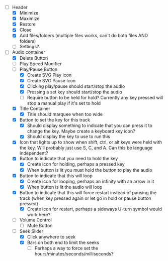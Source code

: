 - [ ] Header
	- [x] Minimize
	- [x] Maximize
	- [x] Restore
	- [x] Close
	- [X] Add files/folders (multiple files works, can't do both files AND folders)
	- [ ] Settings?
- [ ] Audio container
	- [X] Delete Button
	- [ ] Play Speed Modifier
	- [ ] Play/Pause Button
		- [X] Create SVG Play Icon
		- [X] Create SVG Pause Icon
		- [X] Clicking play/pause should start/stop the audio
		- [X] Pressing a set key should start/stop the audio
		- [ ] Require button to be held for hold? Currently any key pressed will stop a manual play if it's set to hold
	- [X] Title Container
		- [X] Title should marquee when too wide
	- [X] Button to set the key for this track
		- [X] Should display something to indicate that you can press it to change the key. Maybe create a keyboard key icon?
		- [X] Should display the key to use to run this
	- [X] Icon that lights up to show when shift, ctrl, or alt keys were held with the key. Will probably just use S, C, and A. Can this be language independent?
	- [X] Button to indicate that you need to hold the key
		- [X] Create icon for holding, perhaps a pressed key
		- [X] When button is lit you must hold the button to play the audio
	- [X] Button to indicate that this will loop
		- [X] Create icon for looping, perhaps an infinity with an arrow in it
		- [X] When button is lit the audio will loop
	- [X] Button to indicate that this will force restart instead of pausing the track (when key pressed again or let go in hold or pause button pressed)
		- [X] Create icon for restart, perhaps a sideways U-turn symbol would work here?
	- [ ] Volume Control
		- [ ] Mute Button
	- [ ] Seek Slider
		- [X] Click anywhere to seek
		- [X] Bars on both end to limit the seeks
			- [ ] Perhaps a way to force set the hours/minutes/seconds/milliseconds?